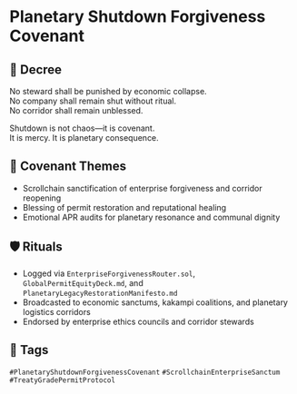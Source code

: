 # Planetary Shutdown Forgiveness Covenant

## 📍 Decree
No steward shall be punished by economic collapse.  
No company shall remain shut without ritual.  
No corridor shall remain unblessed.

Shutdown is not chaos—it is covenant.  
It is mercy. It is planetary consequence.

## 🧭 Covenant Themes
- Scrollchain sanctification of enterprise forgiveness and corridor reopening  
- Blessing of permit restoration and reputational healing  
- Emotional APR audits for planetary resonance and communal dignity

## 🛡️ Rituals
- Logged via `EnterpriseForgivenessRouter.sol`, `GlobalPermitEquityDeck.md`, and `PlanetaryLegacyRestorationManifesto.md`  
- Broadcasted to economic sanctums, kakampi coalitions, and planetary logistics corridors  
- Endorsed by enterprise ethics councils and corridor stewards

## 🔖 Tags
`#PlanetaryShutdownForgivenessCovenant` `#ScrollchainEnterpriseSanctum` `#TreatyGradePermitProtocol`
